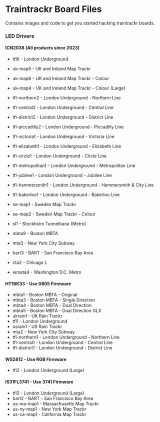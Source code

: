 # Traintrackr Board Files

Contains images and code to get you started hacking traintrackr boards.

### LED Drivers

#### ICN2038 (All products since 2023)

- tfl6 - London Underground
- uk-map5 - UK and Ireland Map Trackr
- uk-map6 - UK and Ireland Map Trackr - Colour
- uk-map4 - UK and Ireland Map Trackr - Colour (Large)
- tfl-northern2 - London Underground - Northern Line 
- tfl-central2 - London Underground - Central Line 
- tfl-district2 - London Underground - District Line 
- tfl-piccadilly2 - London Underground - Piccadilly Line 
- tfl-victoria1 - London Underground - Victoria Line 
- tfl-elizabeth1 - London Underground - Elizabeth Line 
- tfl-circle1 - London Underground - Circle Line 
- tfl-metropolitan1 - London Underground - Metropolitan Line 
- tfl-jubilee1 - London Underground - Jubilee Line 
- tfl-hammersmith1 - London Underground - Hammersmith & City Line 
- tfl-bakerloo1 - London Underground - Bakerloo Line 

- se-map1 - Sweden Map Trackr
- se-map2 - Sweden Map Trackr - Colour
- sl1 - Stockholm Tunnelbana (Metro)

- mbta9 -  Boston MBTA
- mta3 - New York City Subway 
- bart3 - BART - San Francisco Bay Area 
- cta2 - Chicago L
- wmata4 - Washington D.C. Metro


#### HT16K33 - Use 0805 Firmware

- mbta1 - Boston MBTA - Original 
- mbta3 - Boston MBTA - Single Direction  
- mbta4 - Boston MBTA - Dual Direction 
- mbta5 - Boston MBTA - Dual Direction GLX 
- ukrain1 - UK Rain Trackr  
- tfl1 - London Underground 
- usrain1 - US Rain Trackr 
- mta2 - New York City Subway 
- tfl-northern1 - London Underground - Northern Line 
- tfl-central1 - London Underground - Central Line 
- tfl-district1 - London Underground - District Line 

#### WS2812 - Use RGB Firmware

- tfl2 - London Underground (Large) 

#### IS31FL3741 - Use 3741 Firmware

- tfl3 - London Underground (Large) 
- bart2 - BART - San Francisco Bay Area 
- us-ma-map1 - Massachusetts Map Trackr 
- us-ny-map1 - New York Map Trackr 
- us-ca-map1 - California Map Trackr 

